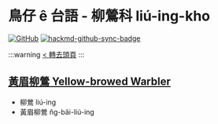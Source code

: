 # 鳥仔 ê 台語 - 柳鶯科 liú-ing-kho

[![GitHub](https://img.shields.io/badge/GitHub-black?logo=github)](https://github.com/siansiansu/tsiau-a-e-mia)
[![hackmd-github-sync-badge](https://hackmd.io/PJiztfL3TYuWjoK-xWZU3A/badge)](https://hackmd.io/PJiztfL3TYuWjoK-xWZU3A)

:::warning
[< 轉去頭頁](https://hackmd.io/@siansiansu/Hy4VzNvha)
:::

## [黃眉柳鶯 Yellow-browed Warbler](https://ebird.org/species/yebwar3)

- 柳鶯 liú-ing
- 黃眉柳鶯 n̂g-bâi-liú-ing
